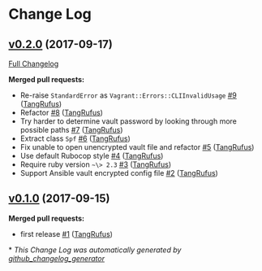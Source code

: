 # Change Log

## [v0.2.0](https://github.com/TypistTech/vagrant-trellis-sequel/tree/v0.2.0) (2017-09-17)
[Full Changelog](https://github.com/TypistTech/vagrant-trellis-sequel/compare/v0.1.0...v0.2.0)

**Merged pull requests:**

- Re-raise `StandardError` as `Vagrant::Errors::CLIInvalidUsage` [\#9](https://github.com/TypistTech/vagrant-trellis-sequel/pull/9) ([TangRufus](https://github.com/TangRufus))
- Refactor [\#8](https://github.com/TypistTech/vagrant-trellis-sequel/pull/8) ([TangRufus](https://github.com/TangRufus))
- Try harder to determine vault password by looking through more possible paths [\#7](https://github.com/TypistTech/vagrant-trellis-sequel/pull/7) ([TangRufus](https://github.com/TangRufus))
- Extract class `Spf` [\#6](https://github.com/TypistTech/vagrant-trellis-sequel/pull/6) ([TangRufus](https://github.com/TangRufus))
- Fix unable to open unencrypted vault file and refactor [\#5](https://github.com/TypistTech/vagrant-trellis-sequel/pull/5) ([TangRufus](https://github.com/TangRufus))
- Use default Rubocop style [\#4](https://github.com/TypistTech/vagrant-trellis-sequel/pull/4) ([TangRufus](https://github.com/TangRufus))
- Require ruby version `~\> 2.3` [\#3](https://github.com/TypistTech/vagrant-trellis-sequel/pull/3) ([TangRufus](https://github.com/TangRufus))
- Support Ansible vault encrypted config file [\#2](https://github.com/TypistTech/vagrant-trellis-sequel/pull/2) ([TangRufus](https://github.com/TangRufus))

## [v0.1.0](https://github.com/TypistTech/vagrant-trellis-sequel/tree/v0.1.0) (2017-09-15)
**Merged pull requests:**

- first release [\#1](https://github.com/TypistTech/vagrant-trellis-sequel/pull/1) ([TangRufus](https://github.com/TangRufus))



\* *This Change Log was automatically generated by [github_changelog_generator](https://github.com/skywinder/Github-Changelog-Generator)*